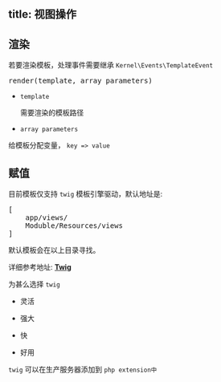 title: 视图操作
---
## 渲染

若要渲染模板，处理事件需要继承 `Kernel\Events\TemplateEvent`

<pre class="md-fences mock-cm" style="display:block;position:relative">render(template, array parameters)</pre>

*   `template`

    需要渲染的模板路径

*   `array parameters`

给模板分配变量， `key => value`

## 赋值

目前模板仅支持 `twig` 模板引擎驱动，默认地址是:

<pre class="md-fences mock-cm" style="display:block;position:relative">[
	app/views/
    Moduble/Resources/views
]</pre>

默认模板会在以上目录寻找。

详细参考地址: **[Twig](http://twig.sensiolabs.org/documentation)**

为甚么选择 `twig`

*   灵活

*   强大
*   快
*   好用

`twig` 可以在生产服务器添加到 `php extension中`
